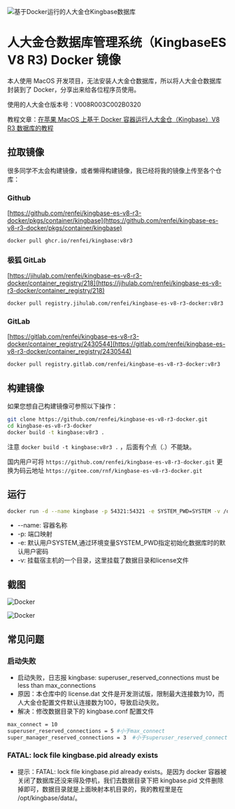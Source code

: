 ![基于Docker运行的人大金仓Kingbase数据库](./doc/image/WX202108021418082x.jpg)

# 人大金仓数据库管理系统（KingbaseES V8 R3) Docker 镜像

本人使用 MacOS 开发项目，无法安装人大金仓数据库，所以将人大金仓数据库封装到了 Docker，分享出来给各位程序员使用。

使用的人大金仓版本号：V008R003C002B0320

教程文章：[在苹果 MacOS 上基于 Docker 容器运行人大金仓（Kingbase）V8 R3 数据库的教程](https://www.renfei.net/posts/1003506)

## 拉取镜像

很多同学不太会构建镜像，或者懒得构建镜像，我已经将我的镜像上传至各个仓库：

### Github

[https://github.com/renfei/kingbase-es-v8-r3-docker/pkgs/container/kingbase](https://github.com/renfei/kingbase-es-v8-r3-docker/pkgs/container/kingbase)

```bash
docker pull ghcr.io/renfei/kingbase:v8r3
```

### 极狐 GitLab

[https://jihulab.com/renfei/kingbase-es-v8-r3-docker/container_registry/218](https://jihulab.com/renfei/kingbase-es-v8-r3-docker/container_registry/218)

```bash
docker pull registry.jihulab.com/renfei/kingbase-es-v8-r3-docker:v8r3
```

### GitLab

[https://gitlab.com/renfei/kingbase-es-v8-r3-docker/container_registry/2430544](https://gitlab.com/renfei/kingbase-es-v8-r3-docker/container_registry/2430544)

```bash
docker pull registry.gitlab.com/renfei/kingbase-es-v8-r3-docker:v8r3
```

## 构建镜像

如果您想自己构建镜像可参照以下操作：

```bash
git clone https://github.com/renfei/kingbase-es-v8-r3-docker.git
cd kingbase-es-v8-r3-docker
docker build -t kingbase:v8r3 .
```

注意 ```docker build -t kingbase:v8r3 .``` ，后面有个点（.）不能缺。

国内用户可将 ```https://github.com/renfei/kingbase-es-v8-r3-docker.git``` 更换为码云地址 ```https://gitee.com/rnf/kingbase-es-v8-r3-docker.git```

## 运行

```bash
docker run -d --name kingbase -p 54321:54321 -e SYSTEM_PWD=SYSTEM -v /opt/kingbase/data:/opt/kingbase/data -v /opt/kingbase/license.dat:/opt/kingbase/Server/bin/license.dat kingbase:v8r3
```

- --name: 容器名称
- -p: 端口映射
- -e: 默认用户SYSTEM,通过环境变量SYSTEM_PWD指定初始化数据库时的默认用户密码
- -v: 挂载宿主机的一个目录，这里挂载了数据目录和license文件

## 截图

![Docker](./doc/image/WX202108021417482x.png)

![Docker](./doc/image/WX202108021418082x.png)

## 常见问题
### 启动失败
- 启动失败，日志报 kingbase: superuser_reserved_connections must be less than max_connections
- 原因：本仓库中的 license.dat 文件是开发测试版，限制最大连接数为10，而人大金仓配置文件默认连接数为100，导致启动失败。
- 解决：修改数据目录下的 kingbase.conf 配置文件

 ```bash
 max_connect = 10
 superuser_reserved_connections = 5 #小于max_connect
 super_manager_reserved_connections = 3  #小于superuser_reserved_connections
 ```
### FATAL: lock file kingbase.pid already exists
- 提示：FATAL: lock file kingbase.pid already exists。是因为 docker 容器被关闭了数据库还没来得及停机，我们去数据目录下把 kingbase.pid 文件删除掉即可，数据目录就是上面映射本机目录的，我的教程里是在 /opt/kingbase/data/。
